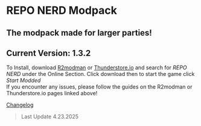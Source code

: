 # **REPO NERD Modpack**
## The modpack made for larger parties!

## Current Version: 1.3.2 
To Install, download [R2modman](https://thunderstore.io/package/ebkr/r2modman/) or [Thunderstore.io](https://www.overwolf.com/app/thunderstore-thunderstore_mod_manager) and search for *REPO NERD* under the Online Section. Click download then to start the game click *Start Modded*  
If you encounter any issues, please follow the guides on the R2modman or Thunderstore.io pages linked above!   
  
[Changelog](https://thunderstore.io/c/repo/p/NerdsDev/REPO_NERD/changelog/)  
  
  
> Last Update 4.23.2025